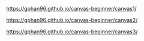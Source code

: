 https://gphan96.github.io/canvas-beginner/canvas1/

https://gphan96.github.io/canvas-beginner/canvas2/

https://gphan96.github.io/canvas-beginner/canvas3/